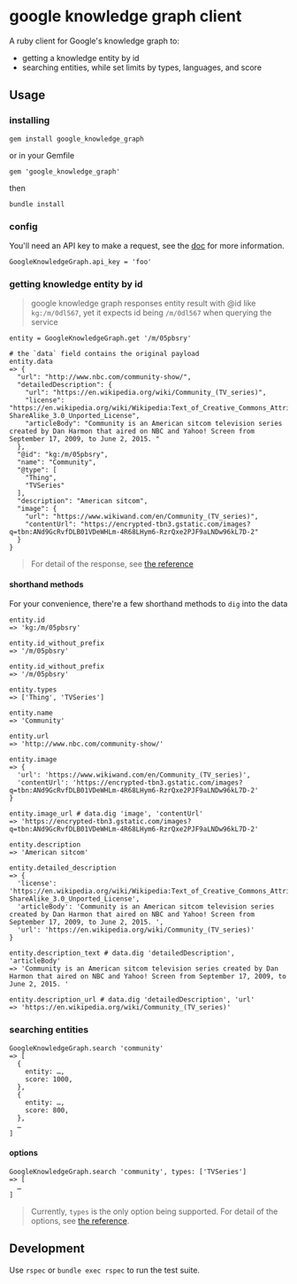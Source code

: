 # google knowledge graph client

A ruby client for Google's knowledge graph to:
- getting a knowledge entity by id
- searching entities, while set limits by types, languages, and score

## Usage

### installing

```
gem install google_knowledge_graph
```
or in your Gemfile
```
gem 'google_knowledge_graph'
```
then
```
bundle install
```

### config

You'll need an API key to make a request, see the [doc](https://developers.google.com/knowledge-graph) for more information.

```
GoogleKnowledgeGraph.api_key = 'foo'
```

### getting knowledge entity by id

> google knowledge graph responses entity result with @id like `kg:/m/0dl567`,
  yet it expects id being `/m/0dl567` when querying the service

```
entity = GoogleKnowledgeGraph.get '/m/05pbsry'

# the `data` field contains the original payload
entity.data
=> {
  "url": "http://www.nbc.com/community-show/",
  "detailedDescription": {
    "url": "https://en.wikipedia.org/wiki/Community_(TV_series)",
    "license": "https://en.wikipedia.org/wiki/Wikipedia:Text_of_Creative_Commons_Attribution-ShareAlike_3.0_Unported_License",
    "articleBody": "Community is an American sitcom television series created by Dan Harmon that aired on NBC and Yahoo! Screen from September 17, 2009, to June 2, 2015. "
  },
  "@id": "kg:/m/05pbsry",
  "name": "Community",
  "@type": [
    "Thing",
    "TVSeries"
  ],
  "description": "American sitcom",
  "image": {
    "url": "https://www.wikiwand.com/en/Community_(TV_series)",
    "contentUrl": "https://encrypted-tbn3.gstatic.com/images?q=tbn:ANd9GcRvfDLB01VDeWHLm-4R68LHym6-RzrQxe2PJF9aLNDw96kL7D-2"
  }
}
```

> For detail of the response, see [the reference](https://developers.google.com/knowledge-graph/reference/rest/v1)

#### shorthand methods

For your convenience, there're a few shorthand methods to `dig` into the data

```
entity.id
=> 'kg:/m/05pbsry'

entity.id_without_prefix
=> '/m/05pbsry'

entity.id_without_prefix
=> '/m/05pbsry'

entity.types
=> ['Thing', 'TVSeries']

entity.name
=> 'Community'

entity.url
=> 'http://www.nbc.com/community-show/'

entity.image
=> {
  'url': 'https://www.wikiwand.com/en/Community_(TV_series)',
  'contentUrl': 'https://encrypted-tbn3.gstatic.com/images?q=tbn:ANd9GcRvfDLB01VDeWHLm-4R68LHym6-RzrQxe2PJF9aLNDw96kL7D-2'
}

entity.image_url # data.dig 'image', 'contentUrl'
=> 'https://encrypted-tbn3.gstatic.com/images?q=tbn:ANd9GcRvfDLB01VDeWHLm-4R68LHym6-RzrQxe2PJF9aLNDw96kL7D-2'

entity.description
=> 'American sitcom'

entity.detailed_description
=> {
  'license': 'https://en.wikipedia.org/wiki/Wikipedia:Text_of_Creative_Commons_Attribution-ShareAlike_3.0_Unported_License',
  'articleBody': 'Community is an American sitcom television series created by Dan Harmon that aired on NBC and Yahoo! Screen from September 17, 2009, to June 2, 2015. ',
  'url': 'https://en.wikipedia.org/wiki/Community_(TV_series)'
}

entity.description_text # data.dig 'detailedDescription', 'articleBody'
=> 'Community is an American sitcom television series created by Dan Harmon that aired on NBC and Yahoo! Screen from September 17, 2009, to June 2, 2015. '

entity.description_url # data.dig 'detailedDescription', 'url'
=> 'https://en.wikipedia.org/wiki/Community_(TV_series)'
```

### searching entities

```
GoogleKnowledgeGraph.search 'community'
=> [
  {
    entity: …,
    score: 1000,
  },
  {
    entity: …,
    score: 800,
  },
  …
]
```

#### options

```
GoogleKnowledgeGraph.search 'community', types: ['TVSeries']
=> [
  …
]
```

> Currently, `types` is the only option being supported.
> For detail of the options, see [the reference](https://developers.google.com/knowledge-graph/reference/rest/v1).

## Development

Use `rspec` or `bundle exec rspec` to run the test suite.
